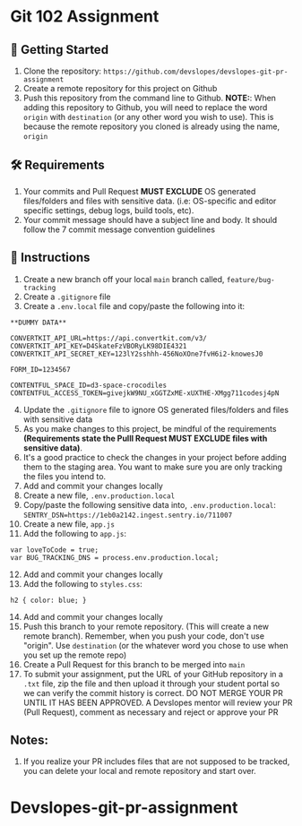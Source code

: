 # Git 102 Assignment

## 📣 Getting Started

1. Clone the repository: `https://github.com/devslopes/devslopes-git-pr-assignment`
2. Create a remote repository for this project on Github
3. Push this repository from the command line to Github.
   **NOTE:**: When adding this repository to Github, you will need to replace the word `origin` with `destination` (or any other word you wish to use). This is because the remote repository you cloned is already using the name, `origin`


## 🛠 Requirements

1. Your commits and Pull Request **MUST EXCLUDE** OS generated files/folders and files with sensitive data. (i.e: OS-specific and editor specific settings, debug logs, build tools, etc).
2. Your commit message should have a subject line and body. It should follow the 7 commit message convention guidelines

## 📝 Instructions
1. Create a new branch off your local `main` branch called, `feature/bug-tracking`
2. Create a `.gitignore` file
3. Create a `.env.local` file and copy/paste the following into it:

```
**DUMMY DATA**

CONVERTKIT_API_URL=https://api.convertkit.com/v3/
CONVERTKIT_API_KEY=D4SkateFzVBORyLK98DIE4321
CONVERTKIT_API_SECRET_KEY=123lY2sshhh-456NoXOne7fvH6i2-knowesJ0

FORM_ID=1234567

CONTENTFUL_SPACE_ID=d3-space-crocodiles
CONTENTFUL_ACCESS_TOKEN=givejkW9NU_xGGTZxME-xUXTHE-XMgg711codesj4pN
```

4. Update the `.gitignore` file to ignore OS generated files/folders and files with sensitive data
5. As you make changes to this project, be mindful of the requirements **(Requirements state the Pulll Request MUST EXCLUDE files with sensitive data)**.
6. It's a good practice to check the changes in your project before adding them to the staging area. You want to make sure you are only tracking the files you intend to.
7. Add and commit your changes locally
8. Create a new file, `.env.production.local`
9. Copy/paste the following sensitive data into, `.env.production.local`:
   `SENTRY_DSN=https://1eb0a2142.ingest.sentry.io/711007`
10. Create a new file, `app.js`
11. Add the following to `app.js`:

```
var loveToCode = true;
var BUG_TRACKING_DNS = process.env.production.local;
```

12. Add and commit your changes locally
13. Add the following to `styles.css`:

```
h2 { color: blue; }
```

14. Add and commit your changes locally
15. Push this branch to your remote repository. (This will create a new remote branch). Remember, when you push your code, don't use "origin". Use `destination` (or the whatever word you chose to use when you set up the remote repo)
16. Create a Pull Request for this branch to be merged into `main`
17. To submit your assignment, put the URL of your GitHub repository in a `.txt` file, zip the file and then upload it through your student portal so we can verify the commit history is correct. DO NOT MERGE YOUR PR UNTIL IT HAS BEEN APPROVED. A Devslopes mentor will review your PR (Pull Request), comment as necessary and reject or approve your PR


## Notes:
1. If you realize your PR includes files that are not supposed to be tracked, you can delete your local and remote repository and start over.
# Devslopes-git-pr-assignment
